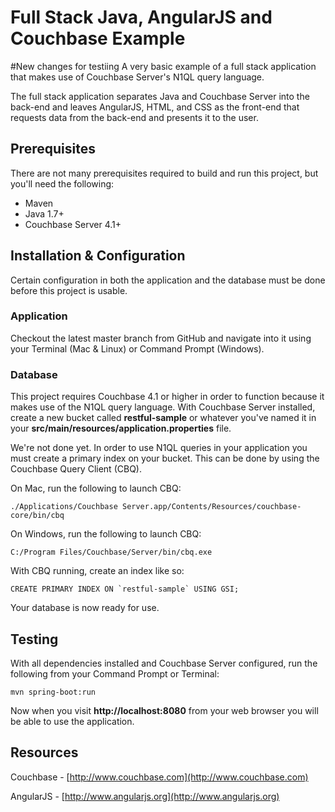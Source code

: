 # Full Stack Java, AngularJS and Couchbase Example
#New changes for testiing
A very basic example of a full stack application that makes use of Couchbase Server's N1QL query language.

The full stack application separates Java and Couchbase Server into the back-end and leaves AngularJS, HTML, and CSS as the front-end that requests data from the back-end and presents it to the user.

## Prerequisites

There are not many prerequisites required to build and run this project, but you'll need the following:

* Maven
* Java 1.7+
* Couchbase Server 4.1+

## Installation & Configuration

Certain configuration in both the application and the database must be done before this project is usable.

### Application

Checkout the latest master branch from GitHub and navigate into it using your Terminal (Mac & Linux) or Command Prompt (Windows).

### Database

This project requires Couchbase 4.1 or higher in order to function because it makes use of the N1QL query language.  With Couchbase Server installed, create a new bucket called **restful-sample** or whatever you've named it in your **src/main/resources/application.properties** file.

We're not done yet.  In order to use N1QL queries in your application you must create a primary index on your bucket.  This can be done by using the Couchbase Query Client (CBQ).

On Mac, run the following to launch CBQ:

```
./Applications/Couchbase Server.app/Contents/Resources/couchbase-core/bin/cbq
```

On Windows, run the following to launch CBQ:

```
C:/Program Files/Couchbase/Server/bin/cbq.exe
```

With CBQ running, create an index like so:

```
CREATE PRIMARY INDEX ON `restful-sample` USING GSI;
```

Your database is now ready for use.

## Testing

With all dependencies installed and Couchbase Server configured, run the following from your Command Prompt or Terminal:

```
mvn spring-boot:run
```

Now when you visit **http://localhost:8080** from your web browser you will be able to use the application.

## Resources

Couchbase - [http://www.couchbase.com](http://www.couchbase.com)

AngularJS - [http://www.angularjs.org](http://www.angularjs.org)
